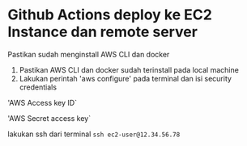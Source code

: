 # Github Actions deploy ke EC2 Instance dan remote server
Pastikan sudah menginstall AWS CLI dan docker

1. Pastikan AWS CLI dan docker sudah terinstall pada local machine
2. Lakukan perintah 'aws configure' pada terminal dan isi security credentials 

'AWS Access key ID`

'AWS Secret access key`

lakukan ssh dari terminal
`ssh ec2-user@12.34.56.78`
